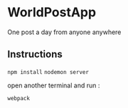 # WorldPostApp
One post a day from anyone anywhere

## Instructions

`npm install`
`nodemon server`

open another terminal and run :

`webpack`

